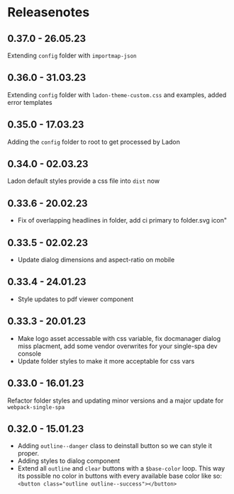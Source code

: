 # Releasenotes

## 0.37.0 - 26.05.23

Extending `config` folder with `importmap-json`

## 0.36.0 - 31.03.23

Extending `config` folder with `ladon-theme-custom.css` and examples, added error templates

## 0.35.0 - 17.03.23

Adding the `config` folder to root to get processed by Ladon

## 0.34.0 - 02.03.23

Ladon default styles provide a css file into `dist` now

## 0.33.6 - 20.02.23

- Fix of overlapping headlines in folder, add ci primary to folder.svg icon"

## 0.33.5 - 02.02.23

- Update dialog dimensions and aspect-ratio on mobile

## 0.33.4 - 24.01.23

- Style updates to pdf viewer component

## 0.33.3 - 20.01.23

- Make logo asset accessable with css variable, fix docmanager dialog miss placment, add some vendor overwrites
  for your single-spa dev console
- Update folder styles to make it more acceptable for css vars

## 0.33.0 - 16.01.23

Refactor folder styles and updating minor versions and a major update for `webpack-single-spa`

## 0.32.0 - 15.01.23

- Adding `outline--danger` class to deinstall button so we can style it proper.
- Adding styles to dialog component
- Extend all `outline` and `clear` buttons with a `$base-color` loop. This way its possible no color in buttons with every available base color like so: `<button class="outline outline--success"></button>`
